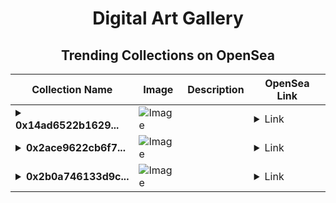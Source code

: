 <div align="center">

# Digital Art Gallery

## Trending Collections on OpenSea

| Collection Name                       | Image                                                                                     | Description                       | OpenSea Link                                                                                          |
|---------------------------------------|-------------------------------------------------------------------------------------------|-----------------------------------|--------------------------------------------------------------------------------------------------------|
| **<details><summary>0x14ad6522b1629...</summary>0x14ad6522b16294b65b7dbf9ea8b2ebeaa61807f4</details>** | ![Image](https://i.seadn.io/s/raw/files/1286a1f9353968d317caed7519e1c0b4.gif?w=500&auto=format?w=200&auto=format) |  | <details><summary>Link</summary>[0x14ad6522b16294b65b7dbf9ea8b2ebeaa61807f4](https://opensea.io/collection/0x14ad6522b16294b65b7dbf9ea8b2ebeaa61807f4)</details> |
| **<details><summary>0x2ace9622cb6f7...</summary>0x2ace9622cb6f7160c18a9a36158e5b5a80723b8a</details>** | ![Image](https://i.seadn.io/s/raw/files/1286a1f9353968d317caed7519e1c0b4.gif?w=500&auto=format?w=200&auto=format) |  | <details><summary>Link</summary>[0x2ace9622cb6f7160c18a9a36158e5b5a80723b8a](https://opensea.io/collection/0x2ace9622cb6f7160c18a9a36158e5b5a80723b8a)</details> |
| **<details><summary>0x2b0a746133d9c...</summary>0x2b0a746133d9c4f0dab73a7ed2d086033971e03b</details>** | ![Image](https://i.seadn.io/s/raw/files/1286a1f9353968d317caed7519e1c0b4.gif?w=500&auto=format?w=200&auto=format) |  | <details><summary>Link</summary>[0x2b0a746133d9c4f0dab73a7ed2d086033971e03b](https://opensea.io/collection/0x2b0a746133d9c4f0dab73a7ed2d086033971e03b)</details> |

</div>